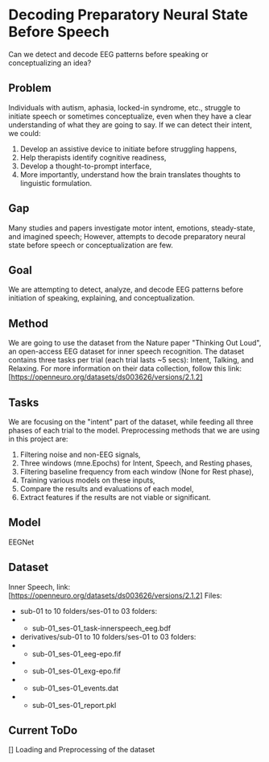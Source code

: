 # Decoding Preparatory Neural State Before Speech
Can we detect and decode EEG patterns before speaking or conceptualizing an idea?

## Problem
Individuals with autism, aphasia, locked-in syndrome, etc., struggle to initiate speech or sometimes conceptualize, even when they have a clear understanding of what they are going to say. If we can detect their intent, we could:
1. Develop an assistive device to initiate before struggling happens,
2. Help therapists identify cognitive readiness,
3. Develop a thought-to-prompt interface,
4. More importantly, understand how the brain translates thoughts to linguistic formulation.

## Gap
Many studies and papers investigate motor intent, emotions, steady-state, and imagined speech; However, attempts to decode preparatory neural state before speech or conceptualization are few.

## Goal
We are attempting to detect, analyze, and decode EEG patterns before initiation of speaking, explaining, and conceptualization.

## Method
We are going to use the dataset from the Nature paper "Thinking Out Loud", an open-access EEG dataset for inner speech recognition. The dataset contains three tasks per trial (each trial lasts ~5 secs): Intent, Talking, and Relaxing. For more information on their data collection, follow this link: [https://openneuro.org/datasets/ds003626/versions/2.1.2]

## Tasks
We are focusing on the "intent" part of the dataset, while feeding all three phases of each trial to the model. Preprocessing methods that we are using in this project are:
1. Filtering noise and non-EEG signals,
2. Three windows (mne.Epochs) for Intent, Speech, and Resting phases,
3. Filtering baseline frequency from each window (None for Rest phase),
4. Training various models on these inputs,
5. Compare the results and evaluations of each model,
6. Extract features if the results are not viable or significant.

## Model
EEGNet

## Dataset
Inner Speech, link: [https://openneuro.org/datasets/ds003626/versions/2.1.2]
Files:
- sub-01 to 10 folders/ses-01 to 03 folders:
- - sub-01_ses-01_task-innerspeech_eeg.bdf
- derivatives/sub-01 to 10 folders/ses-01 to 03 folders:
- - sub-01_ses-01_eeg-epo.fif
- - sub-01_ses-01_exg-epo.fif
- - sub-01_ses-01_events.dat
- - sub-01_ses-01_report.pkl

## Current ToDo
[] Loading and Preprocessing of the dataset
